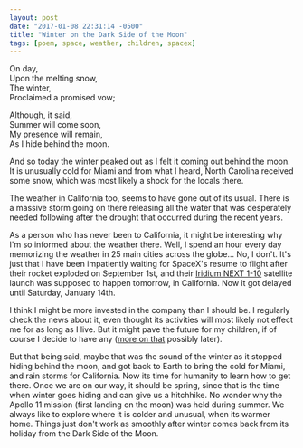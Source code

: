 ```yaml
---
layout: post
date: "2017-01-08 22:31:14 -0500"
title: "Winter on the Dark Side of the Moon"
tags: [poem, space, weather, children, spacex]
---
```


On day, <br>
Upon the melting snow, <br>
The winter, <br>
Proclaimed a promised vow;

Although, it said, <br>
Summer will come soon, <br>
My presence will remain, <br>
As I hide behind the moon.

And so today the winter peaked out as I felt it coming out behind the moon. It is unusually cold for Miami and from what I heard, North Carolina received some snow, which was most likely a shock for the locals there.

The weather in California too, seems to have gone out of its usual. There is a massive storm going on there releasing all the water that was desperately needed following after the drought that occurred during the recent years.

As a person who has never been to California, it might be interesting why I'm so informed about the weather there. Well, I spend an hour every day memorizing the weather in 25 main cities across the globe... No, I don't. It's just that I have been impatiently waiting for SpaceX's resume to flight after their rocket exploded on September 1st, and their [Iridium NEXT 1-10](https://en.wikipedia.org/wiki/List_of_Falcon_9_launches) satellite launch was supposed to happen tomorrow, in California. Now it got delayed until Saturday, January 14th.

I think I might be more invested in the company than I should be. I regularly check the news about it, even thought its activities will most likely not effect me for as long as I live. But it might pave the future for my children, if of course I decide to have any ([more on that](https://aeon.co/essays/what-the-childless-fathers-of-existentialism-teach-real-dads) possibly later).

But that being said, maybe that was the sound of the winter as it stopped hiding behind the moon, and got back to Earth to bring the cold for Miami, and rain storms for California. Now its time for humanity to learn how to get there. Once we are on our way, it should be spring, since that is the time when winter goes hiding and can give us a hitchhike. No wonder why the Apollo 11 mission (first landing on the moon) was held during summer. We always like to explore where it is colder and unusual, when its warmer home. Things just don't work as smoothly after winter comes back from its holiday from the Dark Side of the Moon.
